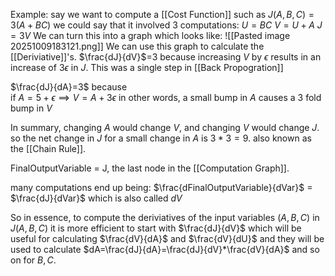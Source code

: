 Example:
say we want to compute a [[Cost Function]] such as
$J(A,B,C) =3(A+BC)$
we could say that it involved 3 computations:
$U=BC$
$V=U+A$
$J=3V$
We can turn this into a graph which looks like:
![[Pasted image 20251009183121.png]]
We can use this graph to calculate the [[Deriviative]]'s.
$\frac{dJ}{dV}$=3 because increasing $V$ by $\epsilon$ results in an increase of $3\epsilon$ in $J$. This was a single step in [[Back Propogration]]

$\frac{dJ}{dA}=3$ because  
if $A=5+\epsilon \implies V=A+3\epsilon$ 
in other words, a small bump in $A$ causes a 3 fold bump in $V$

In summary, changing $A$ would change $V$, and changing $V$ would change $J$. so the net change in $J$ for a small change in $A$ is $3*3=9$. also known as the [[Chain Rule]].

FinalOutputVariable = J, the last node in the [[Computation Graph]].

many computations end up being:
$\frac{dFinalOutputVariable}{dVar}$ = $\frac{dJ}{dVar}$
which is also called $dV$


So in essence, to compute the deriviatives of the input variables $(A,B,C)$ in $J(A,B,C)$ it is more efficient to start with $\frac{dJ}{dV}$ which will be useful for calculating $\frac{dV}{dA}$ and $\frac{dV}{dU}$ and they will be used to calculate $dA=\frac{dJ}{dA}=\frac{dJ}{dV}*\frac{dV}{dA}$ and so on for $B,C$.